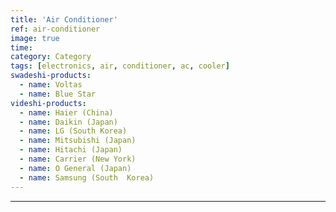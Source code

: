```yaml
---
title: 'Air Conditioner'
ref: air-conditioner
image: true
time: 
category: Category
tags: [electronics, air, conditioner, ac, cooler]
swadeshi-products:
  - name: Voltas
  - name: Blue Star
videshi-products:
  - name: Haier (China)
  - name: Daikin (Japan)
  - name: LG (South Korea)
  - name: Mitsubishi (Japan)
  - name: Hitachi (Japan)
  - name: Carrier (New York)
  - name: O General (Japan)
  - name: Samsung (South  Korea)
---
```





---


